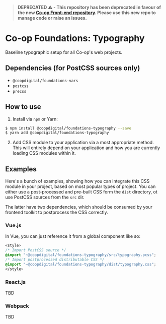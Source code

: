 > **DEPRECATED ⚠️ - This repository has been deprecated in favour of the new [Co-op Front-end repository](https://github.com/coopdigital/coop-frontend). Please use this new repo to manage code or raise an issues.**

# Co-op Foundations: Typography
Baseline typographic setup for all Co-op's web projects.

## Dependencies (for PostCSS sources only)
- `@coopdigital/foundations-vars`
- `postcss`
- `precss`

## How to use
1. Install via `npm` or Yarn:
  ```bash
  $ npm install @coopdigital/foundations-typography --save
  $ yarn add @coopdigital/foundations-typography
  ```
2. Add CSS module to your application via a most appropriate method. This will entirely depend on your application and how you are currently loading CSS modules within it.

## Examples
Here's a bunch of examples, showing how you can integrate this CSS module in your project, based on most popular types of project. You can either use a post-processed and pre-built CSS form the `dist` directory, ot use PostCSS sources from the `src` dir.

The latter have two dependencies, which should be consumed by your frontend toolkit to postprocess the CSS correctly.

### Vue.js
In Vue, you can just reference it from a global component like so:
```css
<style>
/* Import PostCSS source */
@import "~@coopdigital/foundations-typography/src/typography.pcss";
/* Import postprocessed distributable CSS */
@import "~@coopdigital/foundations-typography/dist/typography.css";
</style>
```

### React.js
TBD

### Webpack
TBD
